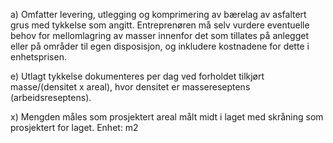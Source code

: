 a) Omfatter levering, utlegging og komprimering av bærelag av asfaltert grus med tykkelse som angitt.
Entreprenøren må selv vurdere eventuelle behov for mellomlagring av masser innenfor det som tillates på anlegget eller på områder til egen disposisjon, og inkludere kostnadene for dette i enhetsprisen.

e) Utlagt tykkelse dokumenteres per dag ved forholdet tilkjørt masse/(densitet x areal), hvor densitet er massereseptens (arbeidsreseptens).

x) Mengden måles som prosjektert areal målt midt i laget med skråning som prosjektert for laget. Enhet: m2


